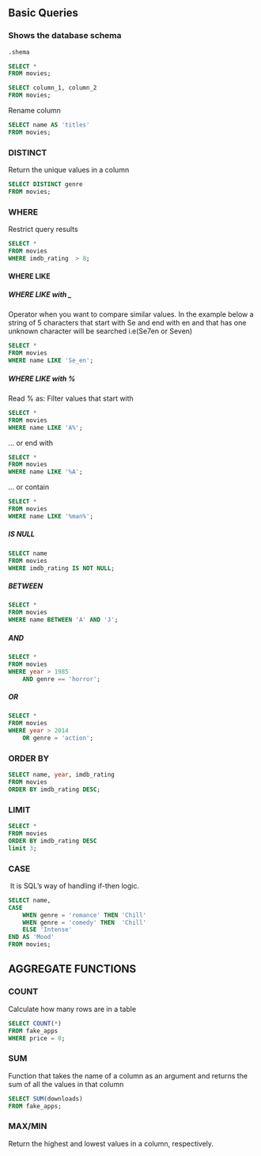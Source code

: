 
## Basic Queries


### Shows the database schema
```sql
.shema
```


```sql
SELECT *
FROM movies;
```


```sql
SELECT column_1, column_2
FROM movies;
```

 Rename column
```sql
SELECT name AS 'titles'
FROM movies;
```

### DISTINCT

Return the unique values in a column

```sql
SELECT DISTINCT genre
FROM movies;
```

### WHERE

Restrict query results 

```sql
SELECT *
FROM movies
WHERE imdb_rating  > 8;
```

#### WHERE LIKE

##### WHERE LIKE with _

Operator when you want to compare similar values. In the example below a string of 5 
characters that start with Se and end with en and that has one unknown character will be searched i.e(Se7en or Seven)


```sql
SELECT *
FROM movies
WHERE name LIKE 'Se_en';
```

##### WHERE LIKE with %

Read % as: Filter values that start with

```sql
SELECT *
FROM movies
WHERE name LIKE 'A%';
```

... or end with


```sql
SELECT *
FROM movies
WHERE name LIKE '%A';
```

... or contain

```sql
SELECT *
FROM movies
WHERE name LIKE '%man%';
```

##### IS NULL

```sql
SELECT name
FROM movies
WHERE imdb_rating IS NOT NULL;

```


##### BETWEEN
```sql
SELECT *
FROM movies
WHERE name BETWEEN 'A' AND 'J';
```

##### AND
```sql
SELECT * 
FROM movies 
WHERE year > 1985
	AND genre == 'horror';
```

##### OR
```sql
SELECT *
FROM movies
WHERE year > 2014
	OR genre = 'action';
```
### ORDER BY

```sql
SELECT name, year, imdb_rating
FROM movies
ORDER BY imdb_rating DESC;
```

### LIMIT
```sql
SELECT *
FROM movies
ORDER BY imdb_rating DESC
limit 3;
```

### CASE

 It is SQL’s way of handling if-then logic.

```sql
SELECT name,
CASE
	WHEN genre = 'romance' THEN 'Chill'
	WHEN genre = 'comedy' THEN  'Chill'
	ELSE 'Intense'
END AS 'Mood'
FROM movies;

```

## AGGREGATE FUNCTIONS

### COUNT 

Calculate how many rows are in a table
```sql
SELECT COUNT(*)
FROM fake_apps
WHERE price = 0;
```

### SUM

Function that takes the name of a column as an argument and returns the sum of all the values in that column

```sql
SELECT SUM(downloads)
FROM fake_apps;
```

### MAX/MIN

Return the highest and lowest values in a column, respectively.

```sql

```